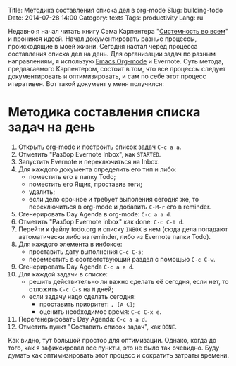 Title: Методика составления списка дел в org-mode
Slug: building-todo
Date: 2014-07-28 14:00
Category: texts
Tags: productivity
Lang: ru

Недавно я начал читать книгу Сэма Карпентера "[Системность во всем][book]" и проникся идеей. Начал документировать разные процессы, происходящие в моей жизни. Сегодня настал черед процесса составления списка дел на день. Для организации задач по разным направлениям, я использую [Emacs Org-mode][org-mode] и Evernote. Суть метода, предлагаемого Карпентером, состоит в том, что все процессы следует документировать и оптимизировать, и сам по себе этот процесс итеративен. Вот такой документ у меня получился:

Методика составления списка задач на день
=========================================

1. Открыть org-mode и построить список задач `C-c a a`.
2. Отметить "Разбор Evernote Inbox", как `STARTED`.
3. Запустить Evernote и переключиться на Inbox.
4. Для каждого документа определить его тип и либо:
    * поместить его в папку Todo;
    * поместить его Ящик, проставив теги;
    * удалить;
    * если дело срочное и требует выполения сегодня же,
      то переключиться в org-mode и добавить `C-M-r`
      его в reminder.
5. Сгенерировать Day Agenda в org-mode: `C-c a a d`.
6. Отметить "Разбор Evernote inbox" как done: `C-c C-t d`.
7. Перейти к файлу todo.org и
   списку `INBOX` в нем (сюда дела попадают автоматически
   либо из reminder, либо из Evernote папки Todo).
8. Для каждого элемента в инбоксе:
    * проставить дату выполнения `C-c C-s`;
    * переместить в соответствующий раздел с помощью `C-c C-w`.
9. Сгенерировать Day Agenda `C-c a a d`.
10. Для каждой задачи в списке:
    * решить действительно ли важно сделать её сегодня,
      если нет, то отложить `C-c C-s` на `N` дней;
    * если задачу надо сделать сегодня:
        - проставить приоритет: `, [A-C]`;
        - оценить необходимое время: `C-c C-x e`.
11. Перегенерировать Day Agenda: `C-c a a d`.
12. Отметить пункт "Составить список задач", как `DONE`.


Как видно, тут большой простор для оптимизации. Однако, когда до того, как я зафиксировал
все пункты, это не было так очевидно. Буду думать как оптимизировать этот процесс
и сократить затраты времени.

[book]: http://www.mann-ivanov-ferber.ru/books/sistemnost_vo_vsem/
[org-mode]: http://orgmode.org/
